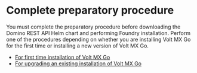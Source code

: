# Complete preparatory procedure

You must complete the preparatory procedure before downloading the Domino REST API Helm chart and performing Foundry installation. Perform one of the procedures depending on whether you are installing Volt MX Go for the first time or installing a new version of Volt MX Go.

- [For first time installation of Volt MX Go](prereq.md)
- [For upgrading an existing installation of Volt MX Go](prereqnew.md)